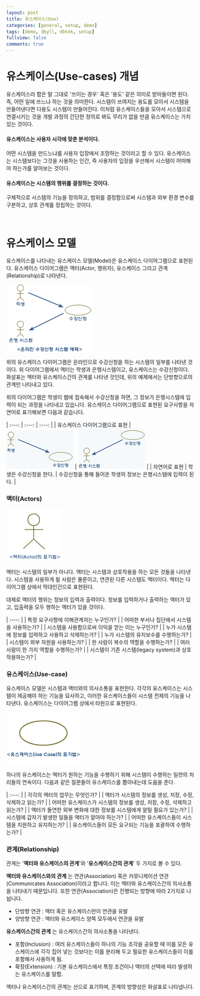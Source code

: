 ```yaml
---
layout: post
title: 유스케이스(Use)
categories: [general, setup, demo]
tags: [demo, dbyll, dbtek, setup]
fullview: false
comments: true
---
```



# 유스케이스(Use-cases) 개념

유스케이스라 함은 말 그대로 '쓰이는 경우' 혹은 '용도' 같은 의미로 받아들이면 된다. 즉, 어떤 일에 쓰느냐 하는 것을 의미한다. 시스템이 쓰여지는 용도를 모아서 시스템을 만들어낸다면 다용도 시스템이 만들어진다. 이처럼 유스케이스들을 모아서 시스템으로 연결시키는 것을 개발 과정의 간단한 정의로 봐도 무리가 없을 만큼 유스케이스는 가치있는 것이다.

#### 유스케이스는 사용자 시각에 맞춘 분석이다.
어떤 시스템을 만드느냐를 사용자 입장에서 조망하는 것이라고 할 수 있다. 유스케이스는 시스템보다는 그것을 사용하는 인간, 즉 사용자의 입장을 우선해서 시스템이 어떠해야 하는가를 알아보는 것이다.

#### 유스케이스는 시스템의 행위를 결정하는 것이다.
구체적으로 시스템의 기능을 정의하고, 범위를 결정함으로써 시스템과 외부 환경 변수를 구분하고, 상호 관계를 정립하는 것이다.

<br>

# 유스케이스 모델

유스케이스를 나타내는 유스케이스 모델(Model)은 유스케이스 다이어그램으로 표현된다. 유스케이스 다이어그램은 액터(Actor, 행위자), 유스케이스 그리고 관계(Relationship)로 나타낸다.

![usecase1](/img/2016/01/11/usecase1.gif "usecase1")

위의 유스케이스 다이어그램은 온라인으로 수강신청을 하는 시스템의 일부를 나타낸 것이다. 위 다이어그램에서 액터는 학생과 은행시스템이고, 유스케이스는 수강신청이다. 화살표는 액터와 유스케이스간의 관계를 나타낸 것인데, 위의 예제에서는 단방향으로의 관계만 나타내고 있다.

위의 다이어그램은 학생이 웹에 접속해서 수강신청을 하면, 그 정보가 은행시스템에 입력이 되는 과정을 나타내고 있습니다. 유스케이스 다이어그램으로 표현된 요구사항을 자연어로 표기해보면 다음과 같습니다.

| :---: | :---: | :---: |
| 유스케이스 다이어그램으로 표현 | ![usecase2](/img/2016/01/11/usecase2.gif "usecase2") | ![usecase3](/img/2016/01/11/usecase3.gif "usecase3") |
| 자연어로 표현 | 학생은 수강신청을 한다. | 수강신청을 통해 들어온 학생의 정보는 은행시스템에 입력이 된다. |

### 액터(Actors)

![usecase4](/img/2016/01/11/usecase4.gif "usecase4")

액터는 시스템의 일부가 아니다. 액터는 시스템과 상호작용을 하는 모든 것들을 나타낸다. 시스템을 사용하게 될 사람은 물론이고, 연관된 다른 시스템도 액터이다. 액터는 다이어그램 상에서 막대인간으로 표현된다.

대체로 액터의 행위는 정보의 입력과 출력이다. 정보를 입력하거나 출력하는 액터가 있고, 입출력을 모두 행하는 액터가 있을 것이다.

| :---: |
| 특정 요구사항에 이해관계자는 누구인가? |
| 어떠한 부서나 집단에서 시스템을 사용하는가? |
| 시스템을 사용함으로써 이익을 얻는 이는 누구인가? |
| 누가 시스템에 정보를 입력하고 사용하고 삭제하는가? |
| 누가 시스템의 유지보수를 수행하는가? |
| 시스템이 외부 자원을 사용하는가? |
| 한 사람이 복수의 역할을 수행하는가? |
| 여러 사람이 한 가지 역할을 수행하는가? |
| 시스템이 기존 시스템(legacy system)과 상호작용하는가? |

### 유스케이스(Use-case)
유스케이스 모델은 시스템과 액터와의 의사소통을 표현한다. 각각의 유스케이스는 시스템이 제공해야 하는 기능을 묘사하고, 이러한 유스케이스들이 시스템 전체의 기능을 나타낸다. 유스케이스는 다이어그램 상에서 타원으로 표현된다.

![usecase5](/img/2016/01/11/usecase5.gif "usecase5")

하나의 유스케이스는 액터가 원하는 기능을 수행하기 위해 시스템이 수행하는 일련의 처리들의 연속이다. 다음과 같은 질문들이 유스케이스를 뽑아내는데 도움을 준다.

| :---: |
| 각각의 액터의 업무는 무엇인가? |
| 액터가 시스템의 정보를 생성, 저장, 수정, 삭제하고 읽는가? |
| 어떠한 유스케이스가 시스템의 정보를 생성, 저장, 수정, 삭제하고 읽는가? |
| 액터가 돌연한 외부 변화에 대한 정보를 시스템에게 알릴 필요가 있는가? |
| 시스템에 갑자기 발생한 일들을 액터가 알아야 하는가? |
| 어떠한 유스케이스들이 시스템을 지원하고 유지하는가? |
| 유스케이스들이 모든 요구되는 기능을 포괄하여 수행하는가? |

### 관계(Relationship)
관계는 '**액터와 유스케이스의 관계**'와 '**유스케이스간의 관계**' 두 가지로 볼 수 있다.

**액터와 유스케이스와의 관계** 는 연관(Association) 혹은 커뮤니케이션 연관(Communicates Association)이라고 합니다. 이는 액터와 유스케이스간의 의사소통을 나타내기 때문입니다. 또한 연관(Association)은 진행되는 방향에 따라 2가지로 나뉩니다.

* 단방향 연관 : 액터 혹은 유스케이스만이 연관을 유발
* 양방향 연관 : 액터와 유스케이스 양쪽 모두에서 연관을 유발

**유스케이스간의 관계** 는 유스케이스간의 의사소통을 나타낸다.

* 포함(Inclusion) : 여러 유스케이스들이 하나의 기능 조각을 공유할 때 이를 모든 유스케이스에 각각 집어 넣는 것보다는 이를 분리해 두고 필요한 유스케이스들이 이를 포함해서 사용하게 됨.
* 확장(Extension) : 기본 유스케이스에서 특정 조건이나 액터의 선택에 따라 발생하는 유스케이스를 말함.

액터나 유스케이스간의 관계는 선으로 표기하며, 관계의 방향성은 화살표로 나타냅니다.
